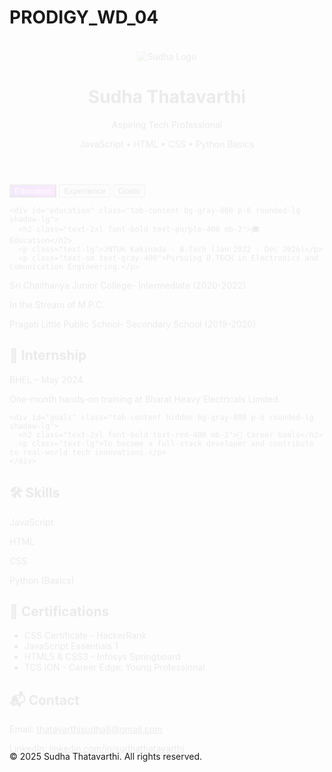 # PRODIGY_WD_04
<!DOCTYPE html>
<html lang="en" class="dark">
<head>
  <meta charset="UTF-8" />
  <meta name="viewport" content="width=device-width, initial-scale=1.0"/>
  <title>Sudha Thatavarthi - Portfolio</title>
  <script src="https://cdn.tailwindcss.com"></script>
  <script>
    tailwind.config = {
      darkMode: 'class',
    };
  </script>
  <style>
    .fade-in {
      animation: fadeIn 1s ease-out;
    }
    @keyframes fadeIn {
      from { opacity: 0; transform: translateY(20px); }
      to { opacity: 1; transform: translateY(0); }
    }
    .skill-bar {
      width: 0;
      transition: width 2s ease;
    }
    .glow:hover {
      box-shadow: 0 0 15px rgba(255, 255, 255, 0.5);
    }
    .tab-btn.active {
      background: linear-gradient(to right, #7F00FF, #E100FF);
      color: white !important;
    }
  </style>
</head>
<body class="bg-gray-900 text-white font-sans">
<header class="text-center py-10 fade-in">
  <img src="https://static.vecteezy.com/system/resources/previews/000/604/630/original/letter-s-logo-technology-logo-design-concept-template-vector.jpg" alt="Sudha Logo" class="w-24 h-24 mx-auto rounded-full shadow-lg mb-4 border-4 border-purple-500" />
  <h1 class="text-5xl font-extrabold text-transparent bg-clip-text bg-gradient-to-r from-purple-400 via-pink-500 to-red-500">
    Sudha Thatavarthi
  </h1>
  <p class="text-lg mt-3 text-gray-300">Aspiring Tech Professional</p>
  <p class="text-sm text-gray-400">JavaScript • HTML • CSS • Python Basics</p>
</header>
  <section class="max-w-4xl mx-auto px-4 fade-in">
    <div class="flex justify-center gap-3 mb-6">
      <button onclick="showTab('education', this)" class="tab-btn bg-purple-700 px-4 py-2 rounded hover:scale-105 glow transition active">Education</button>
      <button onclick="showTab('experience', this)" class="tab-btn bg-pink-700 px-4 py-2 rounded hover:scale-105 glow transition">Experience</button>
      <button onclick="showTab('goals', this)" class="tab-btn bg-red-700 px-4 py-2 rounded hover:scale-105 glow transition">Goals</button>
    </div>

    <div id="education" class="tab-content bg-gray-800 p-6 rounded-lg shadow-lg">
      <h2 class="text-2xl font-bold text-purple-400 mb-2">🎓 Education</h2>
      <p class="text-lg">JNTUK Kakinada - B.Tech (Jan 2022 - Dec 2026)</p>
      <p class="text-sm text-gray-400">Pursuing B,TECH in Electronics and  Comunication Engineering.</p>
</div>
 <div id="education" class="tab-content bg-gray-800 p-6 rounded-lg shadow-lg">
      <p class="text-lg">Sri Chaithanya Junior College- Intermediate (2020-2022)</p>
<p class="text-sm text-gray-400">In the Stream of M.P.C.</p>
</div>
 <div id="education" class="tab-content bg-gray-800 p-6 rounded-lg shadow-lg">
<p class="text-lg">Pragati Little Public School- Secondary School (2019-2020)</p>
</div>
    <div id="experience" class="tab-content hidden bg-gray-800 p-6 rounded-lg shadow-lg">
      <h2 class="text-2xl font-bold text-pink-400 mb-2">💼 Internship</h2>
      <p class="text-lg">BHEL – May 2024</p>
      <p class="text-sm text-gray-400">One-month hands-on training at Bharat Heavy Electricals Limited.</p>
    </div>

    <div id="goals" class="tab-content hidden bg-gray-800 p-6 rounded-lg shadow-lg">
      <h2 class="text-2xl font-bold text-red-400 mb-2">🚀 Career Goals</h2>
      <p class="text-lg">To become a full-stack developer and contribute to real-world tech innovations.</p>
    </div>
  </section>
  <section class="max-w-4xl mx-auto mt-10 px-4 fade-in">
    <h2 class="text-3xl font-bold text-center bg-gradient-to-r from-green-400 to-blue-500 bg-clip-text text-transparent mb-6">🛠️ Skills</h2>
    <div class="space-y-5">
      <div>
        <p>JavaScript</p>
        <div class="h-4 bg-gray-700 rounded">
          <div class="skill-bar h-4 rounded bg-gradient-to-r from-yellow-400 to-yellow-600" data-skill="60%"></div>
        </div>
      </div>
      <div>
        <p>HTML</p>
        <div class="h-4 bg-gray-700 rounded">
          <div class="skill-bar h-4 rounded bg-gradient-to-r from-pink-500 to-pink-700" data-skill="90%"></div>
        </div>
      </div>
      <div>
        <p>CSS</p>
        <div class="h-4 bg-gray-700 rounded">
          <div class="skill-bar h-4 rounded bg-gradient-to-r from-indigo-400 to-indigo-600" data-skill="80%"></div>
        </div>
      </div>
      <div>
        <p>Python (Basics)</p>
        <div class="h-4 bg-gray-700 rounded">
          <div class="skill-bar h-4 rounded bg-gradient-to-r from-green-400 to-green-600" data-skill="40%"></div>
        </div>
      </div>
    </div>
  </section>
  <section class="max-w-4xl mx-auto mt-12 px-4 fade-in">
    <h2 class="text-3xl font-bold text-center text-orange-400 mb-4">📜 Certifications</h2>
    <ul class="list-disc list-inside text-gray-300 space-y-2">
      <li>CSS Certificate - HackerRank</li>
      <li>JavaScript Essentials 1</li>
      <li>HTML5 & CSS3 - Infosys Springboard</li>
      <li>TCS ION - Career Edge: Young Professional</li>
    </ul>
  </section>
  <section id="contact" class="max-w-4xl mx-auto mt-12 px-4 fade-in">
    <h2 class="text-3xl font-bold text-center text-cyan-400 mb-4">📬 Contact</h2>
    <div class="bg-gray-800 p-6 rounded-lg text-center shadow-lg">
      <p>Email: <a href="mailto:thatavarthisudha8@gmail.com" class="text-blue-400 underline">thatavarthisudha8@gmail.com</a></p>
      <p>LinkedIn: <a href="https://www.linkedin.com/in/sudhathatavarthi" target="_blank" class="text-blue-400 underline">linkedin.com/in/sudhathatavarthi</a></p>
    </div>
  </section>
  <footer class="text-center text-sm text-gray-500 py-8 mt-10">
    © 2025 Sudha Thatavarthi. All rights reserved.
  </footer>
  <script>
    // Tab control
    function showTab(id, btn) {
      const contents = document.querySelectorAll('.tab-content');
      const buttons = document.querySelectorAll('.tab-btn');
      contents.forEach(c => c.classList.add('hidden'));
      document.getElementById(id).classList.remove('hidden');
      buttons.forEach(b => b.classList.remove('active'));
      btn.classList.add('active');
    }
    window.addEventListener('DOMContentLoaded', () => {
      document.querySelectorAll('.skill-bar').forEach(bar => {
        const level = bar.getAttribute('data-skill');
        setTimeout(() => bar.style.width = level, 300);
      });
    });
  </script>
</body>
</html>
